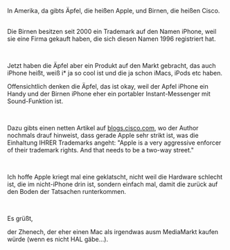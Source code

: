 <html><body><p>In Amerika, da gibts Äpfel, die heißen Apple, und Birnen, die heißen Cisco.<br>

<br>

Die Birnen besitzen seit 2000 ein Trademark auf den Namen iPhone, weil sie eine Firma gekauft haben, die sich diesen Namen 1996 registriert hat.<br>

<br>

Jetzt haben die Äpfel aber ein Produkt auf den Markt gebracht, das auch iPhone heißt, weiß i* ja so cool ist und die ja schon iMacs, iPods etc haben.<br>

Offensichtlich denken die Äpfel, das ist okay, weil der Apfel iPhone ein Handy und der Birnen iPhone eher ein portabler Instant-Messenger mit Sound-Funktion ist.<br>

<br>

Dazu gibts einen netten Artikel auf <a href="http://blogs.cisco.com/news/2007/01/update_on_ciscos_iphone_tradem.html" target="_blank">blogs.cisco.com</a>, wo der Author nochmals drauf hinweist, dass gerade Apple sehr strikt ist, was die Einhaltung IHRER Trademarks angeht: "Apple is a very aggressive enforcer of their trademark rights. And that needs to be a two-way street."<br>

<br>

Ich hoffe Apple kriegt mal eine geklatscht, nicht weil die Hardware schlecht ist, die im nicht-iPhone drin ist, sondern einfach mal, damit die zurück auf den Boden der Tatsachen runterkommen.<br>

<br>

Es grüßt,<br>

der Zhenech, der eher einen Mac als irgendwas ausm MediaMarkt kaufen würde (wenn es nicht HAL gäbe...).</p></body></html>